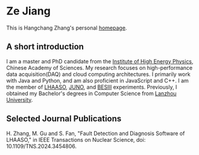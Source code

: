 # Ze Jiang
This is Hangchang Zhang's personal [homepage](https://rabchang.github.io/).

## A short introduction
I am a master and PhD candidate from the [Institute of High Energy Physics](http://ihep.cas.cn), Chinese Academy of Sciences. My research focuses on high-performance data acquisition(DAQ) and cloud computing architectures. I primarily work with Java and Python, and am also proficient in JavaScript and C++. I am the member of [LHAASO](http://english.ihep.cas.cn/lhaaso/index.html), [JUNO](http://juno.ihep.cas.cn/), and [BESIII](http://bes3.ihep.ac.cn/) experiments. Previously, I obtained my Bachelor's degrees in Computer Science from [Lanzhou University](https://xxxy.ihep.ac.cn). 

## Selected Journal Publications
H. Zhang, M. Gu and S. Fan, "Fault Detection and Diagnosis Software of LHAASO," in IEEE Transactions on Nuclear Science, doi: 10.1109/TNS.2024.3454806.
